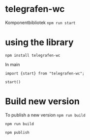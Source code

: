 # telegrafen-wc
Komponentbibliotek
`npm run start`

# using the library
`npm install telegrafen-wc`

In main
```
import {start} from "telegrafen-wc";

start()

```




# Build new version
To publish a new version
`npm run build`

`npm run build`

`npm publish`



